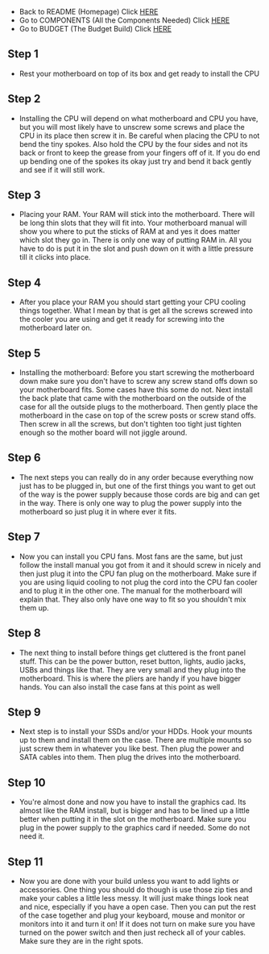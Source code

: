 - Back to README (Homepage) Click [HERE](README.md)
- Go to COMPONENTS (All the Components Needed) Click [HERE](COMPONENTS.md)
- Go to BUDGET (The Budget Build) Click [HERE](BUDGET.md)


## Step 1
- Rest your motherboard on top of its box and get ready to install the CPU
## Step 2
- Installing the CPU will depend on what motherboard and CPU you have, but you will most likely have to unscrew some screws and place the CPU in its place then screw it in. Be careful when placing the CPU to not bend the tiny spokes. Also hold the CPU by the four sides and not its back or front to keep the grease from your fingers off of it. If you do end up bending one of the spokes its okay just try and bend it back gently and see if it will still work. 
## Step 3
- Placing your RAM. Your RAM will stick into the motherboard. There will be long thin slots that they will fit into. Your motherboard manual will show you where to put the sticks of RAM at and yes it does matter which slot they go in. There is only one way of putting RAM in. All you have to do is put it in the slot and push down on it with a little pressure till it clicks into place.
## Step 4
- After you place your RAM you should start getting your CPU cooling things together. What I mean by that is get all the screws screwed into the cooler you are using and get it ready for screwing into the motherboard later on.
## Step 5
- Installing the motherboard: Before you start screwing the motherboard down make sure you don't have to screw any screw stand offs down so your motherboard fits. Some cases have this some do not. Next install the back plate that came with the motherboard on the outside of the case for all the outside plugs to the motherboard. Then gently place the motherboard in the case on top of the screw posts or screw stand offs. Then screw in all the screws, but don't tighten too tight just tighten enough so the mother board will not jiggle around.
## Step 6
- The next steps you can really do in any order because everything now just has to be plugged in, but one of the first things you want to get out of the way is the power supply because those cords are big and can get in the way. There is only one way to plug the power supply into the motherboard so just plug it in where ever it fits.
## Step 7
- Now you can install you CPU fans. Most fans are the same, but just follow the install manual you got from it and it should screw in nicely and then just plug it into the CPU fan plug on the motherboard. Make sure if you are using liquid cooling to not plug the cord into the CPU fan cooler and to plug it in the other one. The manual for the motherboard will explain that. They also only have one way to fit so you shouldn't mix them up.
## Step 8
- The next thing to install before things get cluttered is the front panel stuff. This can be the power button, reset button, lights, audio jacks, USBs and things like that. They are very small and they plug into the motherboard. This is where the pliers are handy if you have bigger hands. You can also install the case fans at this point as well
## Step 9
- Next step is to install your SSDs and/or your HDDs. Hook your mounts up to them and install them on the case. There are multiple mounts so just screw them in whatever you like best. Then plug the power and SATA cables into them. Then plug the drives into the motherboard.
## Step 10
- You're almost done and now you have to install the graphics cad. Its almost like the RAM install, but is bigger and has to be lined up a little better when putting it in the slot on the motherboard. Make sure you plug in the power supply to the graphics card if needed. Some do not need it.
## Step 11
- Now you are done with your build unless you want to add lights or accessories. One thing you should do though is use those zip ties and make your cables a little less messy. It will just make things look neat and nice, especially if you have a open case. Then you can put the rest of the case together and plug your keyboard, mouse and monitor or monitors into it and turn it on! If it does not turn on make sure you have turned on the power switch and then just recheck all of your cables. Make sure they are in the right spots.